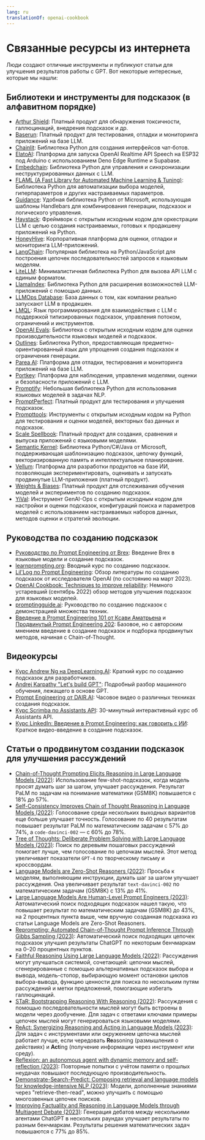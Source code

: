 ```yaml
---
lang: ru
translationOf: openai-cookbook
---
```


# Связанные ресурсы из интернета

Люди создают отличные инструменты и публикуют статьи для улучшения результатов работы с GPT. Вот некоторые интересные, которые мы нашли:

## Библиотеки и инструменты для подсказок (в алфавитном порядке)

- [Arthur Shield](https://www.arthur.ai/get-started): Платный продукт для обнаружения токсичности, галлюцинаций, внедрения подсказок и др.
- [Baserun](https://baserun.ai/): Платный продукт для тестирования, отладки и мониторинга приложений на базе LLM.
- [Chainlit](https://docs.chainlit.io/overview): Библиотека Python для создания интерфейсов чат-ботов.
- [ElatoAI](https://github.com/akdeb/ElatoAI): Платформа для запуска OpenAI Realtime API Speech на ESP32 под Arduino с использованием Deno Edge Runtime и Supabase.
- [Embedchain](https://github.com/embedchain/embedchain): Библиотека Python для управления и синхронизации неструктурированных данных с LLM.
- [FLAML (A Fast Library for Automated Machine Learning & Tuning)](https://microsoft.github.io/FLAML/docs/Getting-Started/): Библиотека Python для автоматизации выбора моделей, гиперпараметров и других настраиваемых параметров.
- [Guidance](https://github.com/microsoft/guidance): Удобная библиотека Python от Microsoft, использующая шаблоны Handlebars для комбинирования генерации, подсказок и логического управления.
- [Haystack](https://github.com/deepset-ai/haystack): Фреймворк с открытым исходным кодом для оркестрации LLM с целью создания настраиваемых, готовых к продакшену приложений на Python.
- [HoneyHive](https://honeyhive.ai): Корпоративная платформа для оценки, отладки и мониторинга LLM-приложений.
- [LangChain](https://github.com/hwchase17/langchain): Популярная библиотека на Python/JavaScript для построения цепочек последовательностей запросов к языковым моделям.
- [LiteLLM](https://github.com/BerriAI/litellm): Минималистичная библиотека Python для вызова API LLM с единым форматом.
- [LlamaIndex](https://github.com/jerryjliu/llama_index): Библиотека Python для расширения возможностей LLM-приложений с помощью данных.
- [LLMOps Database](https://www.reddit.com/r/LocalLLaMA/comments/1h4u7au/a_nobs_database_of_how_companies_actually_deploy/): База данных о том, как компании реально запускают LLM в продакшен.
- [LMQL](https://lmql.ai): Язык программирования для взаимодействия с LLM с поддержкой типизированных подсказок, управления потоком, ограничений и инструментов.
- [OpenAI Evals](https://github.com/openai/evals): Библиотека с открытым исходным кодом для оценки производительности языковых моделей и подсказок.
- [Outlines](https://github.com/normal-computing/outlines): Библиотека Python, предоставляющая предметно-ориентированный язык для упрощения создания подсказок и ограничения генерации.
- [Parea AI](https://www.parea.ai): Платформа для отладки, тестирования и мониторинга приложений на базе LLM.
- [Portkey](https://portkey.ai/): Платформа для наблюдения, управления моделями, оценки и безопасности приложений с LLM.
- [Promptify](https://github.com/promptslab/Promptify): Небольшая библиотека Python для использования языковых моделей в задачах NLP.
- [PromptPerfect](https://promptperfect.jina.ai/prompts): Платный продукт для тестирования и улучшения подсказок.
- [Prompttools](https://github.com/hegelai/prompttools): Инструменты с открытым исходным кодом на Python для тестирования и оценки моделей, векторных баз данных и подсказок.
- [Scale Spellbook](https://scale.com/spellbook): Платный продукт для создания, сравнения и выпуска приложений с языковыми моделями.
- [Semantic Kernel](https://github.com/microsoft/semantic-kernel): Библиотека Python/C#/Java от Microsoft, поддерживающая шаблонизацию подсказок, цепочку функций, векторизированную память и интеллектуальное планирование.
- [Vellum](https://www.vellum.ai/): Платформа для разработки продуктов на базе ИИ, позволяющая экспериментировать, оценивать и запускать продвинутые LLM-приложения (платный продукт).
- [Weights & Biases](https://wandb.ai/site/solutions/llmops): Платный продукт для отслеживания обучения моделей и экспериментов по созданию подсказок.
- [YiVal](https://github.com/YiVal/YiVal): Инструмент GenAI-Ops с открытым исходным кодом для настройки и оценки подсказок, конфигураций поиска и параметров моделей с использованием настраиваемых наборов данных, методов оценки и стратегий эволюции.

## Руководства по созданию подсказок

- [Руководство по Prompt Engineering от Brex](https://github.com/brexhq/prompt-engineering): Введение Brex в языковые модели и создание подсказок.
- [learnprompting.org](https://learnprompting.org/): Вводный курс по созданию подсказок.
- [Lil'Log по Prompt Engineering](https://lilianweng.github.io/posts/2023-03-15-prompt-engineering/): Обзор литературы по созданию подсказок от исследователя OpenAI (по состоянию на март 2023).
- [OpenAI Cookbook: Techniques to improve reliability](https://cookbook.openai.com/articles/techniques_to_improve_reliability): Немного устаревший (сентябрь 2022) обзор методов улучшения подсказок для языковых моделей.
- [promptingguide.ai](https://www.promptingguide.ai/): Руководство по созданию подсказок с демонстрацией множества техник.
- [Введение в Prompt Engineering 101 от Ксави Аматрьена](https://amatriain.net/blog/PromptEngineering) и [Продвинутый Prompt Engineering 202](https://amatriain.net/blog/prompt201): Базовое, но с авторским мнением введение в создание подсказок и подборка продвинутых методов, начиная с Chain-of-Thought.

## Видеокурсы

- [Курс Andrew Ng на DeepLearning.AI](https://www.deeplearning.ai/short-courses/chatgpt-prompt-engineering-for-developers/): Краткий курс по созданию подсказок для разработчиков.
- [Andrej Karpathy "Let's build GPT"](https://www.youtube.com/watch?v=kCc8FmEb1nY): Подробный разбор машинного обучения, лежащего в основе GPT.
- [Prompt Engineering от DAIR.AI](https://www.youtube.com/watch?v=dOxUroR57xs): Часовое видео о различных техниках создания подсказок.
- [Курс Scrimba по Assistants API](https://scrimba.com/learn/openaiassistants): 30-минутный интерактивный курс об Assistants API.
- [Курс LinkedIn: Введение в Prompt Engineering: как говорить с ИИ](https://www.linkedin.com/learning/prompt-engineering-how-to-talk-to-the-ais/talking-to-the-ais?u=0): Краткое видео-введение в создание подсказок.

## Статьи о продвинутом создании подсказок для улучшения рассуждений

- [Chain-of-Thought Prompting Elicits Reasoning in Large Language Models (2022)](https://arxiv.org/abs/2201.11903): Использование few-shot-подсказок, когда модель просят думать шаг за шагом, улучшает рассуждения. Результат PaLM по задачам на понимание математики (GSM8K) повышается с 18% до 57%.
- [Self-Consistency Improves Chain of Thought Reasoning in Language Models (2022)](https://arxiv.org/abs/2203.11171): Голосование среди нескольких выходных вариантов еще больше улучшает точность. Голосование по 40 результатам повышает результат PaLM по математическим задачам с 57% до 74%, а `code-davinci-002` — с 60% до 78%.
- [Tree of Thoughts: Deliberate Problem Solving with Large Language Models (2023)](https://arxiv.org/abs/2305.10601): Поиск по деревьям пошаговых рассуждений помогает лучше, чем голосование по цепочкам мыслей. Этот метод увеличивает показатели `GPT-4` по творческому письму и кроссвордам.
- [Language Models are Zero-Shot Reasoners (2022)](https://arxiv.org/abs/2205.11916): Просьба к моделям, выполняющим инструкции, думать шаг за шагом улучшает рассуждения. Она увеличивает результат `text-davinci-002` по математическим задачам (GSM8K) с 13% до 41%.
- [Large Language Models Are Human-Level Prompt Engineers (2023)](https://arxiv.org/abs/2211.01910): Автоматический поиск подходящих подсказок нашел такую, что повышает результат по математическим задачам (GSM8K) до 43%, на 2 процентных пункта выше, чем вручную созданная подсказка из статьи Language Models are Zero-Shot Reasoners.
- [Reprompting: Automated Chain-of-Thought Prompt Inference Through Gibbs Sampling (2023)](https://arxiv.org/abs/2305.09993): Автоматический поиск подходящих цепочек подсказок улучшил результаты ChatGPT по некоторым бенчмаркам на 0–20 процентных пунктов.
- [Faithful Reasoning Using Large Language Models (2022)](https://arxiv.org/abs/2208.14271): Рассуждения могут улучшаться системой, сочетающей: цепочки мыслей, сгенерированные с помощью альтернативных подсказок выбора и вывода, модель-стопор, выбирающую момент остановки циклов выбора-вывода, функцию ценности для поиска по нескольким путям рассуждений и метки предложений, помогающие избегать галлюцинаций.
- [STaR: Bootstrapping Reasoning With Reasoning (2022)](https://arxiv.org/abs/2203.14465): Рассуждения с помощью последовательности мыслей могут быть встроены в модели через дообучение. Для задач с ответами ключами примеры цепочек мыслей могут генерироваться языковыми моделями.
- [ReAct: Synergizing Reasoning and Acting in Language Models (2023)](https://arxiv.org/abs/2210.03629): Для задач с инструментами или окружением цепочка мыслей работает лучше, если чередовать **Re**asoning (размышления о действиях) и **Act**ing (получение информации через инструмент или среду).
- [Reflexion: an autonomous agent with dynamic memory and self-reflection (2023)](https://arxiv.org/abs/2303.11366): Повторные попытки с учётом памяти о прошлых неудачах повышают последующую производительность.
- [Demonstrate-Search-Predict: Composing retrieval and language models for knowledge-intensive NLP (2023)](https://arxiv.org/abs/2212.14024): Модели, дополненные знаниями через "retrieve-then-read", можно улучшить с помощью многозвенных цепочек поисков.
- [Improving Factuality and Reasoning in Language Models through Multiagent Debate (2023)](https://arxiv.org/abs/2305.14325): Генерация дебатов между несколькими агентами ChatGPT в нескольких раундах улучшает результаты по разным бенчмаркам. Результаты решения математических задач повышаются с 77% до 85%.